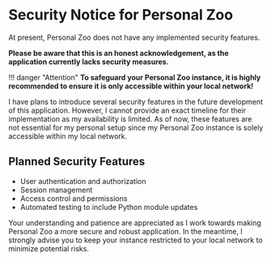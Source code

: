 # Security Notice for Personal Zoo

At present, Personal Zoo does not have any implemented security features.

**Please be aware that this is an honest acknowledgement, as the application currently lacks security measures.**

!!! danger "Attention"
    **To safeguard your Personal Zoo instance, it is highly recommended to ensure it is only accessible within your local network!**

I have plans to introduce several security features in the future development of this application. However, I cannot provide an exact timeline for their implementation as my availability is limited. As of now, these features are not essential for my personal setup since my Personal Zoo instance is solely accessible within my local network.

## Planned Security Features

- User authentication and authorization
- Session management
- Access control and permissions
- Automated testing to include Python module updates

Your understanding and patience are appreciated as I work towards making Personal Zoo a more secure and robust application. In the meantime, I strongly advise you to keep your instance restricted to your local network to minimize potential risks.
